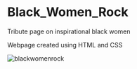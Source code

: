 # Black_Women_Rock
Tribute page on inspirational black women

Webpage created using HTML and CSS



![blackwomenrock](https://user-images.githubusercontent.com/23058636/34208545-b17bcd46-e586-11e7-822f-b9dba6966be5.JPG)
